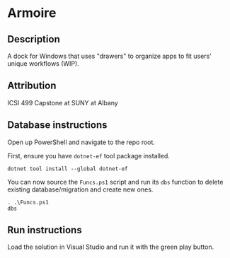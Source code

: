 # Armoire

## Description

A dock for Windows that uses "drawers" to organize apps to fit users' unique workflows (WIP).

## Attribution

ICSI 499 Capstone at SUNY at Albany

## Database instructions

Open up PowerShell and navigate to the repo root.

First, ensure you have `dotnet-ef` tool package installed.

```
dotnet tool install --global dotnet-ef
```

You can now source the `Funcs.ps1` script and run its `dbs` function to delete existing database/migration and create new ones.

```
. .\Funcs.ps1
dbs
```

## Run instructions

Load the solution in Visual Studio and run it with the green play button.
